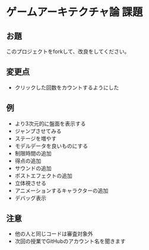 # ゲームアーキテクチャ論 課題

## お題

このプロジェクトをforkして、改良をしてください。

## 変更点

- クリックした回数をカウントするようにした

## 例

- より3次元的に盤面を表示する
- ジャンプさせてみる
- ステージを増やす
- モデルデータを良いものにする
- 制限時間の追加
- 得点の追加
- サウンドの追加
- ポストエフェクトの追加
- 立体視させる
- アニメーションするキャラクターの追加
- デバッグ表示

## 注意

- 他の人と同じコードは審査対象外
- 次回の授業でGitHubのアカウント名を聞きます
